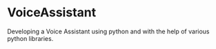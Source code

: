 # VoiceAssistant
Developing a Voice Assistant using python and with the help of various python libraries.
